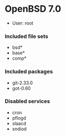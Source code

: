 # OpenBSD 7.0

- User: root

### Included file sets

- bsd*
- base*
- comp*

### Included packages

- git-2.33.0
- got-0.60

### Disabled services

- cron
- pflogd
- slaacd
- sndiod
